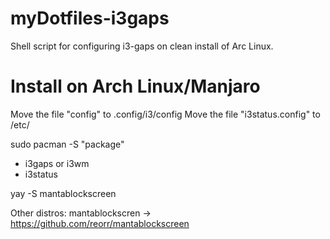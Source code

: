 # myDotfiles-i3gaps
Shell script for configuring i3-gaps on clean install of Arc Linux.

# Install on Arch Linux/Manjaro

Move the file "config" to .config/i3/config
Move the file "i3status.config" to /etc/ 

sudo pacman -S "package"
- i3gaps or i3wm 
- i3status

yay -S mantablockscreen

Other distros:
mantablockscren -> https://github.com/reorr/mantablockscreen
